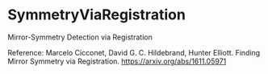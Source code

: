 # SymmetryViaRegistration
Mirror-Symmetry Detection via Registration

Reference: Marcelo Cicconet, David G. C. Hildebrand, Hunter Elliott. Finding Mirror Symmetry via Registration. https://arxiv.org/abs/1611.05971